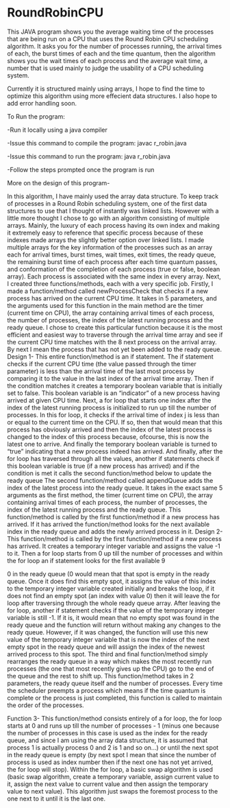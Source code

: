 # RoundRobinCPU

This JAVA program shows you the average waiting time of the processes that are being run on a CPU that uses the Round Robin CPU scheduling algorithm. It asks you for the number of processes running, the arrival times of each, the burst times of each and the time quantum, then the algorithm shows you the wait times of each process and the average wait time, a number that is used mainly to judge the usability of a CPU scheduling system.

Currently it is structured mainly using arrays, I hope to find the time to optimize this algorithm using more effecient data structures. I also hope to add error handling soon.

To Run the program:

-Run it locally using a java compiler 

  -Issue this command to compile the program: javac r_robin.java
  
  -Issue this command to run the program: java r_robin.java
  
  -Follow the steps prompted once the program is run






More on the design of this program-

In this algorithm, I have mainly used the array data structure. To keep track of processes in a Round Robin scheduling system, one of the first data structures to use that I thought of instantly was linked lists. However with a little more thought I chose to go with an algorithm consisting of multiple arrays. Mainly, the luxury of each process having its own index and making it extremely easy to reference that specific process because of these indexes made arrays the slightly better option over linked lists. I made multiple arrays for the key information of the processes such as an array each for arrival times, burst times, wait times, exit times, the ready queue, the remaining burst time of each process after each time quantum passes, and conformation of the completion of each process (true or false, boolean array). Each process is associated with the same index in every array. Next, I created three functions/methods, each with a very specific job.
Firstly, I made a function/method called newProcessCheck that checks if a new process has arrived on the current CPU time. It takes in 5 parameters, and the arguments used for this function in the main method are the timer (current time on CPU), the array containing arrival times of each process, the number of processes, the index of the latest running process and the ready queue. I chose to create this particular function because it is the most efficient and easiest way to traverse through the arrival time array and see if the current CPU time matches with the
     8
 next process on the arrival array. By next I mean the process that has not yet been added to the ready queue.
Design 1-
This entire function/method is an if statement. The if statement checks if the current CPU time (the value passed through the timer parameter) is less than the arrival time of the last most process by comparing it to the value in the last index of the arrival time array. Then if the condition matches it creates a temporary boolean variable that is initially set to false. This boolean variable is an “indicator” of a new process having arrived at given CPU time. Next, a for loop that starts one index after the index of the latest running process is initialized to run up till the number of processes. In this for loop, it checks if the arrival time of index j is less than or equal to the current time on the CPU. If so, then that would mean that this process has obviously arrived and then the index of the latest process is changed to the index of this process because, ofcourse, this is now the latest one to arrive. And finally the temporary boolean variable is turned to “true” indicating that a new process indeed has arrived. And finally, after the for loop has traversed through all the values, another if statements check if this boolean variable is true (if a new process has arrived) and if the condition is met it calls the second function/method below to update the ready queue
The second function/method called appendQueue adds the index of the latest process into the ready queue. It takes in the exact same 5 arguments as the first method, the timer (current time on CPU), the array containing arrival times of each process, the number of processes, the index of the latest running process and the ready queue. This function/method is called by the first function/method if a new process has arrived. If it has arrived the function/method looks for the next available index in the ready queue and adds the newly arrived process in it.
Design 2-
This function/method is called by the first function/method if a new process has arrived. It creates a temporary integer variable and assigns the value -1 to it. Then a for loop starts from 0 up till the number of processes and within the for loop an if statement looks for the first available
  9

0 in the ready queue (0 would mean that that spot is empty in the ready queue. Once it does find this empty spot, it assigns the value of this index to the temporary integer variable created initially and breaks the loop, if it does not find an empty spot (an index with value 0) then it will leave the for loop after traversing through the whole ready queue array. After leaving the for loop, another if statement checks if the value of the temporary integer variable is still -1. If it is, it would mean that no empty spot was found in the ready queue and the function will return without making any changes to the ready queue. However, if it was changed, the function will use this new value of the temporary integer variable that is now the index of the next empty spot in the ready queue and will assign the index of the newest arrived process to this spot.
The third and final function/method simply rearranges the ready queue in a way which makes the most recently run processes (the one that most recently gives up the CPU) go to the end of the queue and the rest to shift up. This function/method takes in 2 parameters, the ready queue itself and the number of processes. Every time the scheduler preempts a process which means if the time quantum is complete or the process is just completed, this function is called to maintain the order of the processes.


Function 3-
This function/method consists entirely of a for loop, the for loop starts at 0 and runs up till the number of processes - 1 (minus one because the number of processes in this case is used as the index for the ready queue, and since I am using the array data structure, it is assumed that process 1 is actually process 0 and 2 is 1 and so on...) or until the next spot in the ready queue is empty (by next spot I mean that since the number of process is used as index number then if the next one has not yet arrived, the for loop will stop). Within the for loop, a basic swap algorithm is used (basic swap algorithm, create a temporary variable, assign current value to it, assign the next value to current value and then assign the temporary value to next value). This algorithm just swaps the foremost process to the one next to it until it is the last one.
